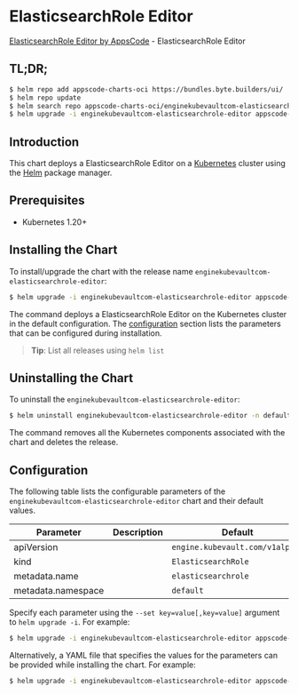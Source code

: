 # ElasticsearchRole Editor

[ElasticsearchRole Editor by AppsCode](https://byte.builders) - ElasticsearchRole Editor

## TL;DR;

```bash
$ helm repo add appscode-charts-oci https://bundles.byte.builders/ui/
$ helm repo update
$ helm search repo appscode-charts-oci/enginekubevaultcom-elasticsearchrole-editor --version=v0.4.20
$ helm upgrade -i enginekubevaultcom-elasticsearchrole-editor appscode-charts-oci/enginekubevaultcom-elasticsearchrole-editor -n default --create-namespace --version=v0.4.20
```

## Introduction

This chart deploys a ElasticsearchRole Editor on a [Kubernetes](http://kubernetes.io) cluster using the [Helm](https://helm.sh) package manager.

## Prerequisites

- Kubernetes 1.20+

## Installing the Chart

To install/upgrade the chart with the release name `enginekubevaultcom-elasticsearchrole-editor`:

```bash
$ helm upgrade -i enginekubevaultcom-elasticsearchrole-editor appscode-charts-oci/enginekubevaultcom-elasticsearchrole-editor -n default --create-namespace --version=v0.4.20
```

The command deploys a ElasticsearchRole Editor on the Kubernetes cluster in the default configuration. The [configuration](#configuration) section lists the parameters that can be configured during installation.

> **Tip**: List all releases using `helm list`

## Uninstalling the Chart

To uninstall the `enginekubevaultcom-elasticsearchrole-editor`:

```bash
$ helm uninstall enginekubevaultcom-elasticsearchrole-editor -n default
```

The command removes all the Kubernetes components associated with the chart and deletes the release.

## Configuration

The following table lists the configurable parameters of the `enginekubevaultcom-elasticsearchrole-editor` chart and their default values.

|     Parameter      | Description |                  Default                   |
|--------------------|-------------|--------------------------------------------|
| apiVersion         |             | <code>engine.kubevault.com/v1alpha1</code> |
| kind               |             | <code>ElasticsearchRole</code>             |
| metadata.name      |             | <code>elasticsearchrole</code>             |
| metadata.namespace |             | <code>default</code>                       |


Specify each parameter using the `--set key=value[,key=value]` argument to `helm upgrade -i`. For example:

```bash
$ helm upgrade -i enginekubevaultcom-elasticsearchrole-editor appscode-charts-oci/enginekubevaultcom-elasticsearchrole-editor -n default --create-namespace --version=v0.4.20 --set apiVersion=engine.kubevault.com/v1alpha1
```

Alternatively, a YAML file that specifies the values for the parameters can be provided while
installing the chart. For example:

```bash
$ helm upgrade -i enginekubevaultcom-elasticsearchrole-editor appscode-charts-oci/enginekubevaultcom-elasticsearchrole-editor -n default --create-namespace --version=v0.4.20 --values values.yaml
```
